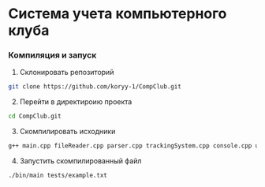 # Система учета компьютерного клуба

### Компиляция и запуск
1. Склонировать репозиторий

```sh
git clone https://github.com/koryy-1/CompClub.git
```

2. Перейти в директироию проекта

```sh
cd CompClub.git
```

3. Скомпилировать исходники

```sh
g++ main.cpp fileReader.cpp parser.cpp trackingSystem.cpp console.cpp utils.cpp -o bin/main
```

4. Запустить скомпилированный файл

```sh
./bin/main tests/example.txt
```